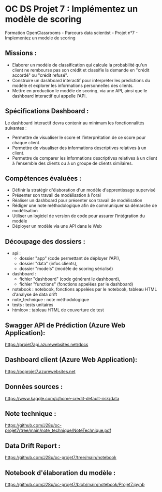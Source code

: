 # OC DS Projet 7 : Implémentez un modèle de scoring
Formation OpenClassrooms - Parcours data scientist - Projet n°7 - Implementez un modele de scoring

## Missions : 
 * Elaborer un modèle de classification qui calcule la probabilité qu'un client ne rembourse pas son crédit et classifie la demande en "crédit accordé" ou "crédit refusé".
 * Construire un dashboard interactif pour interpréter les prédictions du modèle et explorer les informations personnelles des clients.
 * Mettre en production le modèle de scoring, via une API, ainsi que le dashboard interactif qui appelle l'API.
 
 ## Spécifications Dashboard : 
Le dashboard interactif devra contenir au minimum les fonctionnalités suivantes :
 - Permettre de visualiser le score et l’interprétation de ce score pour chaque client.
 - Permettre de visualiser des informations descriptives relatives à un client.
 - Permettre de comparer les informations descriptives relatives à un client à l’ensemble des clients ou à un groupe de clients similaires.

## Compétences évaluées :  
 * Définir la stratégir d'élaboration d'un modèle d'apprentissage supervisé
 * Présenter son travail de modélisation à l'oral
 * Réaliser un dashboard pour présenter son travail de modélisation
 * Rédiger une note méthodologique afin de communiquer sa démarche de modélisation
 * Utiliser un logiciel de version de code pour assurer l’intégration du modèle
 * Déployer un modèle via une API dans le Web

 ## Découpage des dossiers :
 * api :
     * dossier "app" (code permettant de déployer l'API),
     * dossier "data" (infos clients),
     * dossier "models" (modèle de scoring sérialisé)
 * dashboard :
     * fichier "dashboard" (code générant le dashboard),
     * fichier "functions" (fonctions appelées par le dashboard)
 * notebook : notebook, fonctions appelées par le notebook, tableau HTML d'analyse de data drift
 * note_technique : note méthodologique
 * tests : tests unitaires
 * htmlcov : tableau HTML de couverture de test

## Swagger API de Prédiction (Azure Web Application): 

https://projet7api.azurewebsites.net/docs

## Dashboard client (Azure Web Application): 

https://ocprojet7.azurewebsites.net

## Données sources : 
 
 https://www.kaggle.com/c/home-credit-default-risk/data

## Note technique :

 https://github.com/J28u/oc-projet7/tree/main/note_technique/NoteTechnique.pdf

## Data Drift Report :

 https://github.com/J28u/oc-projet7/tree/main/notebook

## Notebook d'élaboration du modèle :

https://github.com/J28u/oc-projet7/blob/main/notebook/Projet7.ipynb

 
